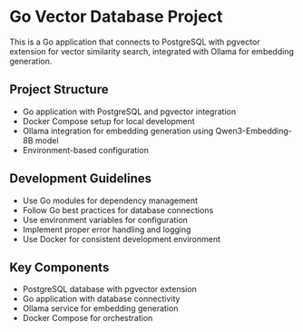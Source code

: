 # Go Vector Database Project

This is a Go application that connects to PostgreSQL with pgvector extension for vector similarity search, integrated with Ollama for embedding generation.

## Project Structure
- Go application with PostgreSQL and pgvector integration
- Docker Compose setup for local development
- Ollama integration for embedding generation using Qwen3-Embedding-8B model
- Environment-based configuration

## Development Guidelines
- Use Go modules for dependency management
- Follow Go best practices for database connections
- Use environment variables for configuration
- Implement proper error handling and logging
- Use Docker for consistent development environment

## Key Components
- PostgreSQL database with pgvector extension
- Go application with database connectivity
- Ollama service for embedding generation
- Docker Compose for orchestration